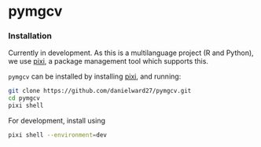 # pymgcv

### Installation

Currently in development. As this is a multilanguage project (R and Python), we use 
[pixi](https://pixi.sh/latest/), a package management tool which supports this.

``pymgcv`` can be installed by installing [pixi](https://pixi.sh/latest/), and running:
```bash
git clone https://github.com/danielward27/pymgcv.git
cd pymgcv
pixi shell
```
For development, install using
```bash
pixi shell --environment=dev
```
